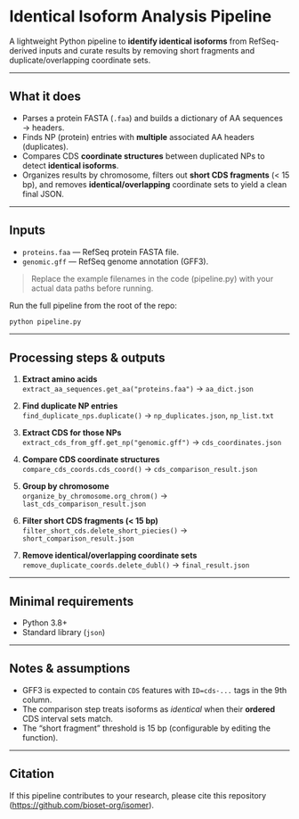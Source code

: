# Identical Isoform Analysis Pipeline

A lightweight Python pipeline to **identify identical isoforms** from RefSeq-derived inputs and curate results by removing short fragments and duplicate/overlapping coordinate sets.

---

## What it does

- Parses a protein FASTA (`.faa`) and builds a dictionary of AA sequences → headers.
- Finds NP (protein) entries with **multiple** associated AA headers (duplicates).
- Compares CDS **coordinate structures** between duplicated NPs to detect **identical isoforms**.
- Organizes results by chromosome, filters out **short CDS fragments** (< 15 bp), and removes **identical/overlapping** coordinate sets to yield a clean final JSON.

---

## Inputs

- `proteins.faa` — RefSeq protein FASTA file.
- `genomic.gff` — RefSeq genome annotation (GFF3).

> Replace the example filenames in the code (pipeline.py) with your actual data paths before running.

Run the full pipeline from the root of the repo:

```bash
python pipeline.py
```
---

## Processing steps & outputs

1. **Extract amino acids**  
   `extract_aa_sequences.get_aa("proteins.faa")` → `aa_dict.json`

2. **Find duplicate NP entries**  
   `find_duplicate_nps.duplicate()` → `np_duplicates.json`, `np_list.txt`

3. **Extract CDS for those NPs**  
   `extract_cds_from_gff.get_np("genomic.gff")` → `cds_coordinates.json`

4. **Compare CDS coordinate structures**  
   `compare_cds_coords.cds_coord()` → `cds_comparison_result.json`

5. **Group by chromosome**  
   `organize_by_chromosome.org_chrom()` → `last_cds_comparison_result.json`

6. **Filter short CDS fragments (< 15 bp)**  
   `filter_short_cds.delete_short_piecies()` → `short_comparison_result.json`

7. **Remove identical/overlapping coordinate sets**  
   `remove_duplicate_coords.delete_dubl()` → `final_result.json`

---

## Minimal requirements

- Python 3.8+
- Standard library (`json`)

---

## Notes & assumptions

- GFF3 is expected to contain `CDS` features with `ID=cds-...` tags in the 9th column.
- The comparison step treats isoforms as *identical* when their **ordered** CDS interval sets match.
- The “short fragment” threshold is 15 bp (configurable by editing the function).

---

## Citation

If this pipeline contributes to your research, please cite this repository (https://github.com/bioset-org/isomer).
